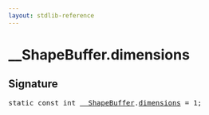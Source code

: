 ```yaml
---
layout: stdlib-reference
---
```


# __ShapeBuffer.dimensions

## Signature
<pre>
<span class='code_keyword'>static</span> <span class='code_keyword'>const</span> <span class="code_keyword">int</span> <a href="../types/0_shapebuffer-027/index" class="code_type">__ShapeBuffer</a>.<a href="dimensions" class="code_var">dimensions</a> = 1;
</pre>


